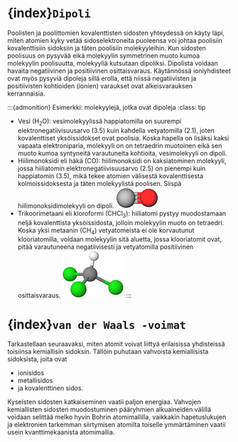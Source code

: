 # {index}`Dipoli`
Poolisten ja poolittomien kovalenttisten sidosten yhteydessä on käyty läpi, miten atomien kyky vetää sidoselektroneita puoleensa voi johtaa poolisiin kovalenttisiin sidoksiin ja täten poolisiin molekyyleihin. Kun sidosten poolisuus on pysyvää eikä molekyylin symmetrinen muoto kumoa molekyylin poolisuutta, molekyyliä kutsutaan dipoliksi. Dipolista voidaan havaita negatiivinen ja positiivinen osittaisvaraus. Käytännössä ioniyhdisteet ovat myös pysyviä dipoleja sillä erolla, että niissä negatiivisten ja positiivisten kohtioiden (ionien) varaukset ovat alkeisvarauksen kerrannaisia.

:::{admonition} Esimerkki: molekyylejä, jotka ovat dipoleja
:class: tip
- Vesi (H<sub>2</sub>O): vesimolekyylissä happiatomilla on suurempi elektronegatiivisuusarvo (3.5) kuin kahdella vetyatomilla (2.1), joten kovalenttiset yksöissidokset ovat poolisia. Koska hapella on lisäksi kaksi vapaata elektroniparia, molekyyli on on tetraedrin muotoinen eikä sen muoto kumoa syntyneitä varautuneita kohtioita, vesimolekyyli on dipoli.
- Hiilimonoksidi eli häkä (CO): hiilimonoksidi on kaksiatominen molekyyli, jossa hiiliatomin elektronegatiivisuusarvo (2.5) on pienempi kuin happiatomin (3.5), mikä tekee atomien välisestä kovalenttisesta kolmoissidoksesta ja täten molekyylistä poolisen. Siispä hiilimonoksidimolekyyli on dipoli.
![Hiilimonoksidi](/images/CO.png "Hiilimonoksidi")
- Trikoorimetaani eli kloroformi (CHCl<sub>3</sub>): hiiliatomi pystyy muodostamaan neljä kovalenttista yksöissidosta, jolloin molekyylin muoto on tetraedri. Koska yksi metaanin (CH<sub>4</sub>) vetyatomeista ei ole korvautunut klooriatomilla, voidaan molekyylin sitä aluetta, jossa klooriatomit ovat, pitää varautuneena negatiivisesti ja vetyatomilla positiivinen osittaisvaraus.
![Trikloorimetaani](/images/CHCl4.png "Trikloorimetaani")
:::



# {index}`van der Waals -voimat`

Tarkastellaan seuraavaksi, miten atomit voivat liittyä erilaisissa yhdisteissä toisiinsa kemiallisin sidoksin. Tällöin puhutaan vahvoista kemiallisista sidoksista, joita ovat
- ionisidos
- metallisidos
- ja kovalenttinen sidos.

Kyseisten sidosten katkaiseminen vaatii paljon energiaa. Vahvojen kemiallisten sidosten muodostuminen pääryhmien alkuaineiden välillä voidaan selittää melko hyvin Bohrin atomimallilla, vaikkakin hapetuslukujen ja elektronien tarkemman siirtymisen atomilta toiselle ymmärtäminen vaatii usein kvanttimekaanista atomimallia.